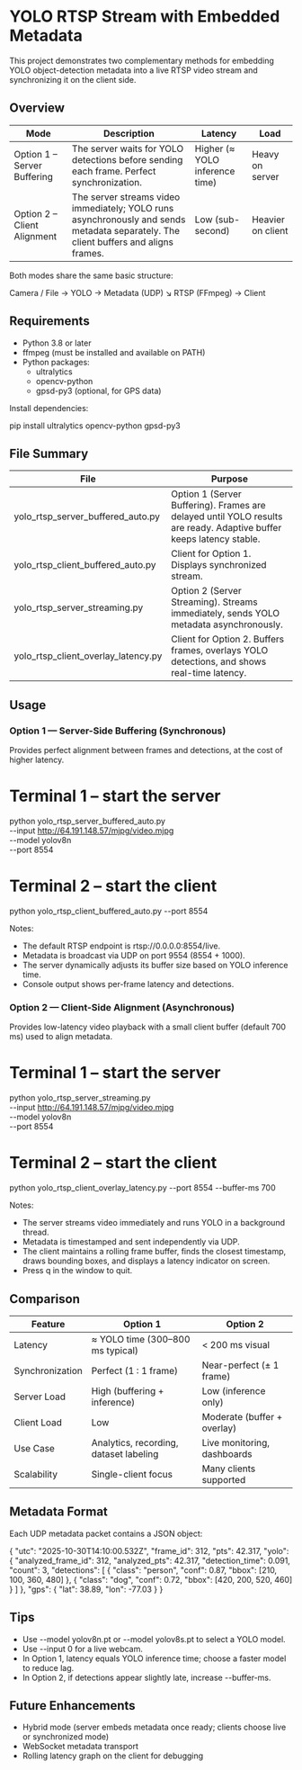 # YOLO RTSP Stream with Embedded Metadata

This project demonstrates two complementary methods for embedding YOLO object-detection metadata into a live RTSP video stream and synchronizing it on the client side.

## Overview

| Mode | Description | Latency | Load |
|------|--------------|----------|------|
| Option 1 – Server Buffering | The server waits for YOLO detections before sending each frame. Perfect synchronization. | Higher (≈ YOLO inference time) | Heavy on server |
| Option 2 – Client Alignment | The server streams video immediately; YOLO runs asynchronously and sends metadata separately. The client buffers and aligns frames. | Low (sub-second) | Heavier on client |

Both modes share the same basic structure:

Camera / File → YOLO → Metadata (UDP)
                     ↘
                      RTSP (FFmpeg) → Client

## Requirements

* Python 3.8 or later
* ffmpeg (must be installed and available on PATH)
* Python packages:
  * ultralytics
  * opencv-python
  * gpsd-py3 (optional, for GPS data)

Install dependencies:

pip install ultralytics opencv-python gpsd-py3

## File Summary

| File | Purpose |
|------|----------|
| yolo_rtsp_server_buffered_auto.py | Option 1 (Server Buffering). Frames are delayed until YOLO results are ready. Adaptive buffer keeps latency stable. |
| yolo_rtsp_client_buffered_auto.py | Client for Option 1. Displays synchronized stream. |
| yolo_rtsp_server_streaming.py | Option 2 (Server Streaming). Streams immediately, sends YOLO metadata asynchronously. |
| yolo_rtsp_client_overlay_latency.py | Client for Option 2. Buffers frames, overlays YOLO detections, and shows real-time latency. |

## Usage

### Option 1 — Server-Side Buffering (Synchronous)

Provides perfect alignment between frames and detections, at the cost of higher latency.

# Terminal 1 – start the server
python yolo_rtsp_server_buffered_auto.py \
    --input http://64.191.148.57/mjpg/video.mjpg \
    --model yolov8n \
    --port 8554

# Terminal 2 – start the client
python yolo_rtsp_client_buffered_auto.py --port 8554

Notes:

* The default RTSP endpoint is rtsp://0.0.0.0:8554/live.
* Metadata is broadcast via UDP on port 9554 (8554 + 1000).
* The server dynamically adjusts its buffer size based on YOLO inference time.
* Console output shows per-frame latency and detections.

### Option 2 — Client-Side Alignment (Asynchronous)

Provides low-latency video playback with a small client buffer (default 700 ms) used to align metadata.

# Terminal 1 – start the server
python yolo_rtsp_server_streaming.py \
    --input http://64.191.148.57/mjpg/video.mjpg \
    --model yolov8n \
    --port 8554

# Terminal 2 – start the client
python yolo_rtsp_client_overlay_latency.py --port 8554 --buffer-ms 700

Notes:

* The server streams video immediately and runs YOLO in a background thread.
* Metadata is timestamped and sent independently via UDP.
* The client maintains a rolling frame buffer, finds the closest timestamp, draws bounding boxes, and displays a latency indicator on screen.
* Press q in the window to quit.

## Comparison

| Feature | Option 1 | Option 2 |
|----------|-----------|-----------|
| Latency | ≈ YOLO time (300–800 ms typical) | < 200 ms visual |
| Synchronization | Perfect (1 : 1 frame) | Near-perfect (± 1 frame) |
| Server Load | High (buffering + inference) | Low (inference only) |
| Client Load | Low | Moderate (buffer + overlay) |
| Use Case | Analytics, recording, dataset labeling | Live monitoring, dashboards |
| Scalability | Single-client focus | Many clients supported |

## Metadata Format

Each UDP metadata packet contains a JSON object:

{
  "utc": "2025-10-30T14:10:00.532Z",
  "frame_id": 312,
  "pts": 42.317,
  "yolo": {
    "analyzed_frame_id": 312,
    "analyzed_pts": 42.317,
    "detection_time": 0.091,
    "count": 3,
    "detections": [
      { "class": "person", "conf": 0.87, "bbox": [210, 100, 360, 480] },
      { "class": "dog", "conf": 0.72, "bbox": [420, 200, 520, 460] }
    ]
  },
  "gps": { "lat": 38.89, "lon": -77.03 }
}

## Tips

* Use --model yolov8n.pt or --model yolov8s.pt to select a YOLO model.
* Use --input 0 for a live webcam.
* In Option 1, latency equals YOLO inference time; choose a faster model to reduce lag.
* In Option 2, if detections appear slightly late, increase --buffer-ms.

## Future Enhancements

* Hybrid mode (server embeds metadata once ready; clients choose live or synchronized mode)
* WebSocket metadata transport
* Rolling latency graph on the client for debugging

